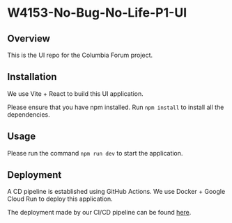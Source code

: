# W4153-No-Bug-No-Life-P1-UI

## Overview

This is the UI repo for the Columbia Forum project.

## Installation

We use Vite + React to build this UI application.

Please ensure that you have npm installed. Run `npm install` to install all the dependencies.

## Usage

Please run the command `npm run dev` to start the application.

## Deployment

A CD pipeline is established using GitHub Actions. 
We use Docker + Google Cloud Run to deploy this application.

The deployment made by our CI/CD pipeline can be found
[here](https://ui-app-745799261495.us-east4.run.app).
